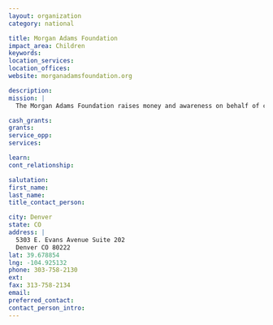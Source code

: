 ```yaml
---
layout: organization
category: national

title: Morgan Adams Foundation
impact_area: Children
keywords: 
location_services: 
location_offices: 
website: morganadamsfoundation.org

description: 
mission: |
  The Morgan Adams Foundation raises money and awareness on behalf of children affected with cancer. Working with leading physicians, we directly fund pediatric cancer research and therapies which will improve survival rates and reduce the devastating side-effects cancer treatments have on our children.

cash_grants: 
grants: 
service_opp: 
services: 

learn: 
cont_relationship: 

salutation: 
first_name: 
last_name: 
title_contact_person: 

city: Denver
state: CO
address: |
  5303 E. Evans Avenue Suite 202  
  Denver CO 80222
lat: 39.678854
lng: -104.925132
phone: 303-758-2130
ext: 
fax: 313-758-2134
email: 
preferred_contact: 
contact_person_intro: 
---
```

